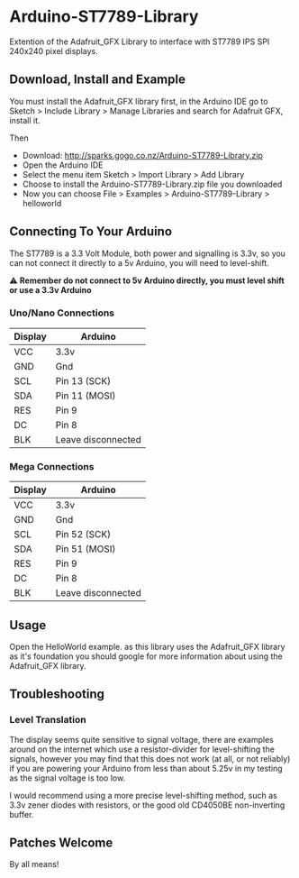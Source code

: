 Arduino-ST7789-Library
======================

Extention of the Adafruit_GFX Library to interface with ST7789 IPS SPI 240x240 pixel displays.

Download, Install and Example
-----------------------------

You must install the Adafruit_GFX library first, in the Arduino IDE go to Sketch > Include Library > Manage Libraries and search for Adafruit GFX, install it.

Then 

* Download: http://sparks.gogo.co.nz/Arduino-ST7789-Library.zip
* Open the Arduino IDE
* Select the menu item Sketch > Import Library > Add Library
* Choose to install the Arduino-ST7789-Library.zip file you downloaded
* Now you can choose File > Examples > Arduino-ST7789-Library > helloworld

Connecting To Your Arduino
--------------------------

The ST7789 is a 3.3 Volt Module, both power and signalling is 3.3v, so you can not connect it directly to a 5v Arduino, you will need to level-shift.

:warning: **Remember do not connect to 5v Arduino directly, you must level shift or use a 3.3v Arduino**

### Uno/Nano Connections

| Display          |    Arduino | 
-------------------| ------------- |
| VCC              |    3.3v |
| GND              |    Gnd| 
| SCL              |    Pin 13 (SCK)| 
| SDA              |    Pin 11 (MOSI) | 
| RES              |    Pin 9 | 
| DC               |    Pin 8 | 
| BLK              |    Leave disconnected | 

### Mega Connections

| Display          |    Arduino | 
-------------------| -------------| 
| VCC              |    3.3v | 
| GND              |    Gnd| 
| SCL              |    Pin 52 (SCK)| 
| SDA              |    Pin 51 (MOSI) | 
| RES              |    Pin 9 | 
| DC               |    Pin 8 | 
| BLK              |    Leave disconnected | 


Usage
--------------------------

Open the HelloWorld example.  as this library uses the Adafruit_GFX library as it's foundation you should google for more information about using the Adafruit_GFX library.

Troubleshooting
--------------------------

### Level Translation

The display seems quite sensitive to signal voltage, there are examples around on the internet which use a resistor-divider for level-shifting the signals, however you may find that this does not work (at all, or not reliably) if you are powering your Arduino from less than about 5.25v in my testing as the signal voltage is too low.  

I would recommend using a more precise level-shifting method, such as 3.3v zener diodes with resistors, or the good old CD4050BE non-inverting buffer.


Patches Welcome
--------------------------

By all means!


